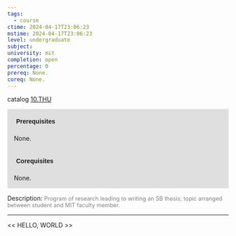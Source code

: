 ```yaml
---
tags:
  - course
ctime: 2024-04-17T23:06:23
mstime: 2024-04-17T23:06:23
level: undergraduate
subject: 
university: mit
completion: open
percentage: 0
prereq: None.
coreq: None.
---
```


catalog [10.THU](http://student.mit.edu/catalog/m10b.html#10.THU)

<span style="display: block; padding: 15px; background-color: rgb(100, 100, 100, 0.2);"><font id="m_prereq483_0" style="display: block; font-family: Arial, sans-serif; font-weight: bold; padding: 5px">Prerequisites</font><br><span id="prereq483_0">None.</span></span>
<span style="display: block; padding: 15px; background-color: rgb(100, 100, 100, 0.2);"><font id="m_coreq483_0" style="display: block; font-family: Arial, sans-serif; font-weight: bold; padding: 5px">Corequisites</font><br><span id="coreq483_0">None.</span></span>

<font style="">Description:</font>
<font style="color: grey; font-size: 0.8rem;">Program of research leading to writing an SB thesis; topic arranged between student and MIT faculty member.</font>



---

<< HELLO, WORLD >>

